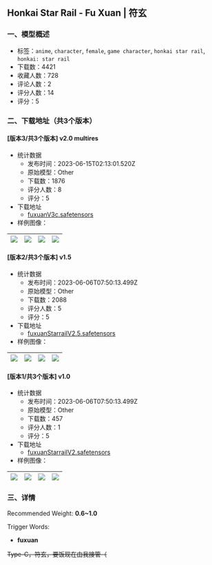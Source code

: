 ## Honkai Star Rail - Fu Xuan | 符玄
### 一、模型概述

- 标签：`anime`, `character`, `female`, `game character`, `honkai star rail`, `honkai: star rail`
- 下载数：4421
- 收藏人数：728
- 评论人数：2
- 评分人数：14
- 评分：5

### 二、下载地址（共3个版本）

#### [版本3/共3个版本] v2.0 multires

- 统计数据
  - 发布时间：2023-06-15T02:13:01.520Z
  - 原始模型：Other
  - 下载数：1876
  - 评分人数：8
  - 评分：5
- 下载地址
  - [fuxuanV3c.safetensors](https://civitai.com/api/download/models/90183)
- 样例图像：

| <img src="https://image.civitai.com/xG1nkqKTMzGDvpLrqFT7WA/2bdfadb6-7561-482d-995d-aff45aae616a/width=450/1046102.jpeg" /> | <img src="https://image.civitai.com/xG1nkqKTMzGDvpLrqFT7WA/e16e3e31-a1ad-415d-85a9-5b45a3c2ef34/width=450/1046103.jpeg" /> | <img src="https://image.civitai.com/xG1nkqKTMzGDvpLrqFT7WA/bf0d3daa-833a-44cc-b316-a99492356e55/width=450/1046722.jpeg" /> | <img src="https://image.civitai.com/xG1nkqKTMzGDvpLrqFT7WA/48ae512f-54e8-4b18-95c1-b64618d9ce29/width=450/1046174.jpeg" /> |
| ---- | ---- | ---- | ---- |

#### [版本2/共3个版本] v1.5

- 统计数据
  - 发布时间：2023-06-06T07:50:13.499Z
  - 原始模型：Other
  - 下载数：2088
  - 评分人数：5
  - 评分：5
- 下载地址
  - [fuxuanStarrailV2.5.safetensors](https://civitai.com/api/download/models/66144)
- 样例图像：

| <img src="https://image.civitai.com/xG1nkqKTMzGDvpLrqFT7WA/8ac90acb-ea5b-4720-98a3-17861a2f2b9e/width=450/733391.jpeg" /> | <img src="https://image.civitai.com/xG1nkqKTMzGDvpLrqFT7WA/1db9c1f3-0ec7-4d40-8108-bb5912d12012/width=450/733534.jpeg" /> | <img src="https://image.civitai.com/xG1nkqKTMzGDvpLrqFT7WA/5462af79-38c4-4499-ab6c-187c38f79c37/width=450/733457.jpeg" /> | <img src="https://image.civitai.com/xG1nkqKTMzGDvpLrqFT7WA/1ea6b639-2370-4fcf-8be8-005bf7b60b38/width=450/733487.jpeg" /> |
| ---- | ---- | ---- | ---- |

#### [版本1/共3个版本] v1.0

- 统计数据
  - 发布时间：2023-06-06T07:50:13.499Z
  - 原始模型：Other
  - 下载数：457
  - 评分人数：1
  - 评分：5
- 下载地址
  - [fuxuanStarrailV2.safetensors](https://civitai.com/api/download/models/64511)
- 样例图像：

| <img src="https://image.civitai.com/xG1nkqKTMzGDvpLrqFT7WA/e3ad99b4-3555-405a-b29f-4f3376f97f7b/width=450/713067.jpeg" /> | <img src="https://image.civitai.com/xG1nkqKTMzGDvpLrqFT7WA/828180b2-8576-4f61-969b-8a957a242485/width=450/713101.jpeg" /> | <img src="https://image.civitai.com/xG1nkqKTMzGDvpLrqFT7WA/d6517563-96bf-43ea-be0f-cef7d5d86bb1/width=450/713091.jpeg" /> | <img src="https://image.civitai.com/xG1nkqKTMzGDvpLrqFT7WA/d2fcec00-b7f6-42f2-8caa-547caab378fa/width=450/713076.jpeg" /> |
| ---- | ---- | ---- | ---- |


### 三、详情
<p>Recommended Weight: <strong>0.6~1.0</strong></p><p>Trigger Words:</p><ul><li><p><strong>fuxuan</strong></p></li></ul><p></p><p><s>Type-C，符玄，要饭现在由我接管（</s></p><p></p>